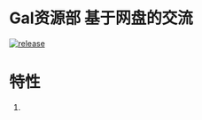 # Gal资源部 基于网盘的交流

[![release](https://img.shields.io/github/v/release/GalRC/official-site)](https://github.com/GalRC/official-site/releases/latest)


# 特性
1. 
